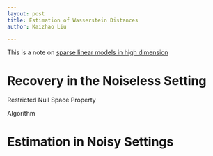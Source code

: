 ```yaml
---
layout: post
title: Estimation of Wasserstein Distances
author: Kaizhao Liu

---
```


This is a note on [sparse linear models in high dimension](https://www.cambridge.org/core/books/highdimensional-statistics/8A91ECEEC38F46DAB53E9FF8757C7A4E)

# Recovery in the Noiseless Setting

Restricted Null Space Property



Algorithm 


# Estimation in Noisy Settings
